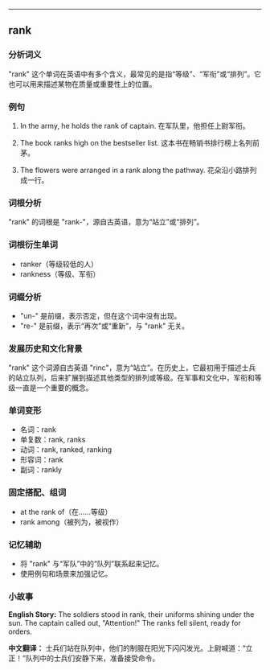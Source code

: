 
---------------
## rank
### 分析词义
"rank" 这个单词在英语中有多个含义，最常见的是指“等级”、“军衔”或“排列”。它也可以用来描述某物在质量或重要性上的位置。

### 例句
1. In the army, he holds the rank of captain.
   在军队里，他担任上尉军衔。

2. The book ranks high on the bestseller list.
   这本书在畅销书排行榜上名列前茅。

3. The flowers were arranged in a rank along the pathway.
   花朵沿小路排列成一行。

### 词根分析
"rank" 的词根是 "rank-"，源自古英语，意为“站立”或“排列”。

### 词根衍生单词
- ranker（等级较低的人）
- rankness（等级、军衔）

### 词缀分析
- "un-" 是前缀，表示否定，但在这个词中没有出现。
- "re-" 是前缀，表示“再次”或“重新”，与 "rank" 无关。

### 发展历史和文化背景
"rank" 这个词源自古英语 "rinc"，意为“站立”。在历史上，它最初用于描述士兵的站立队列，后来扩展到描述其他类型的排列或等级。在军事和文化中，军衔和等级一直是一个重要的概念。

### 单词变形
- 名词：rank
- 单复数：rank, ranks
- 动词：rank, ranked, ranking
- 形容词：rank
- 副词：rankly

### 固定搭配、组词
- at the rank of（在……等级）
- rank among（被列为，被视作）

### 记忆辅助
- 将 "rank" 与“军队”中的“队列”联系起来记忆。
- 使用例句和场景来加强记忆。

### 小故事
**English Story:**
The soldiers stood in rank, their uniforms shining under the sun. The captain called out, "Attention!" The ranks fell silent, ready for orders.

**中文翻译：**
士兵们站在队列中，他们的制服在阳光下闪闪发光。上尉喊道：“立正！”队列中的士兵们安静下来，准备接受命令。

